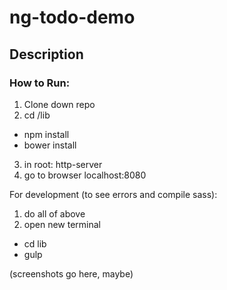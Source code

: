 # ng-todo-demo

## Description

### How to Run:
1. Clone down repo
2. cd /lib
* npm install
* bower install
3. in root: http-server
4. go to browser localhost:8080

For development (to see errors and compile sass):
1. do all of above
2. open new terminal
  * cd lib
  * gulp

  (screenshots go here, maybe)

